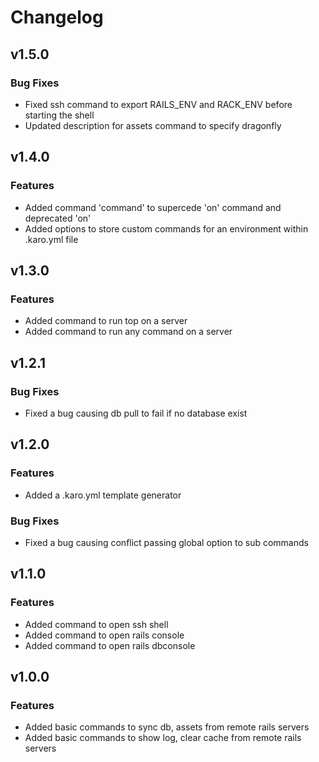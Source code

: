 # Changelog

## v1.5.0

### Bug Fixes

- Fixed ssh command to export RAILS_ENV and RACK_ENV before starting the shell
- Updated description for assets command to specify dragonfly

## v1.4.0

### Features

- Added command 'command' to supercede 'on' command and deprecated 'on'
- Added options to store custom commands for an environment within .karo.yml file

## v1.3.0

### Features

- Added command to run top on a server
- Added command to run any command on a server

## v1.2.1

### Bug Fixes

- Fixed a bug causing db pull to fail if no database exist

## v1.2.0

### Features

- Added a .karo.yml template generator

### Bug Fixes

- Fixed a bug causing conflict passing global option to sub commands

## v1.1.0

### Features

- Added command to open ssh shell
- Added command to open rails console
- Added command to open rails dbconsole

## v1.0.0

### Features

- Added basic commands to sync db, assets from remote rails servers
- Added basic commands to show log, clear cache from remote rails servers
